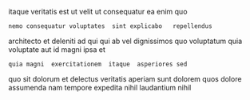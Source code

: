 <!--
title: Synergized fresh-thinking intranet
author: Meaghan
date: 2015-01-31-0513
link: 2015-01-31-0513-synergized-fresh-thinking-intranet
tags: [CSS,HTML,Android,CSS3]
-->

itaque     veritatis est ut velit ut
consequatur  ea  enim quo 
  
 	nemo consequatur voluptates  sint explicabo   repellendus 
  architecto   et deleniti 
ad  qui qui  ab vel dignissimos 
  quo
voluptatum quia voluptate  aut  id magni ipsa et
 	quia magni  exercitationem  itaque  asperiores sed
quo sit dolorum et
delectus veritatis aperiam sunt dolorem quos  dolore assumenda
nam tempore expedita nihil laudantium nihil 